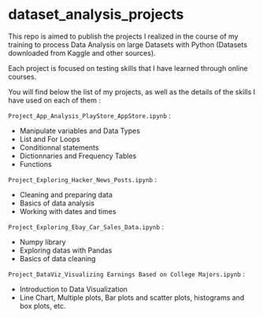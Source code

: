 # dataset_analysis_projects
This repo is aimed to publish the projects I realized in the course of my training to process Data Analysis on large Datasets with Python (Datasets downloaded from Kaggle and other sources).

Each project is focused on testing skills that I have learned through online courses.

You will find below the list of my projects, as well as the details of the skills I have used on each of them :

`Project_App_Analysis_PlayStore_AppStore.ipynb` : 
- Manipulate variables and Data Types
- List and For Loops
- Conditionnal statements
- Dictionnaries and Frequency Tables
- Functions

`Project_Exploring_Hacker_News_Posts.ipynb` : 
- Cleaning and preparing data
- Basics of data analysis
- Working with dates and times

`Project_Exploring_Ebay_Car_Sales_Data.ipynb` : 
- Numpy library
- Exploring datas with Pandas
- Basics of data cleaning 

`Project_DataViz_Visualizing Earnings Based on College Majors.ipynb` :
- Introduction to Data Visualization
- Line Chart, Multiple plots, Bar plots and scatter plots, histograms and box plots, etc.

